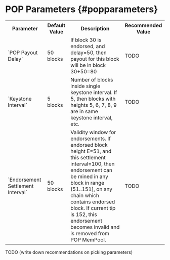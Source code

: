 # POP Parameters {#popparameters}

<table>
<tr>
    <th>Parameter</th>
    <th>Default Value</th>
    <th>Description</th>
    <th>Recommended Value</th>
</tr>
<tr>
    <td>`POP Payout Delay`</td>
    <td>50 blocks</td>
    <td>If block 30 is endorsed, and delay=50, then payout for this block will be in block 30+50=80</td>
    <td>TODO</td>
</tr>
<tr>
    <td>`Keystone Interval`</td>
    <td>5 blocks</td>
    <td>Number of blocks inside single keystone interval. If 5, then blocks with heights 5, 6, 7, 8, 9 are in same keystone interval, etc.</td>
    <td>TODO</td>
</tr>
<tr>
    <td>`Endorsement Settlement Interval`</td>
    <td>50 blocks</td>
    <td>Validity window for endorsements. If endorsed block height E=51, and this settlement interval=100, then endorsement can be mined in any block in range (51..151], on any chain which contains endorsed block. If current tip is 152, this endorsement becomes invalid and is removed from POP MemPool.</td>
    <td>TODO</td>
</tr>

</table>

TODO (write down recommendations on picking parameters)
